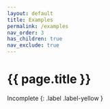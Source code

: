 ```yaml
---
layout: default
title: Examples
permalink: /examples
nav_order: 3
has_children: true
nav_exclude: true
---
```


# {{ page.title }}

Incomplete
{: .label .label-yellow }
